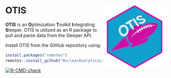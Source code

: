 # OTIS <img src="man/logo/logo.png" align="right" height="200" alt="" />

**OTIS** is an **O**ptimization **T**oolkit **I**ntegrating **S**leeper.
OTIS is utilized as an R package to pull and parse data from the Sleeper API.

Install OTIS from the GitHub repository using:

```r
install.packages("remotes")
remotes::install_github("NuclearAnalyticsLab/otis")
```

<!-- badges: start -->
  [![R-CMD-check](https://github.com/NuclearAnalyticsLab/otis/actions/workflows/R-CMD-check.yaml/badge.svg)](https://github.com/NuclearAnalyticsLab/otis/actions/workflows/R-CMD-check.yaml)
